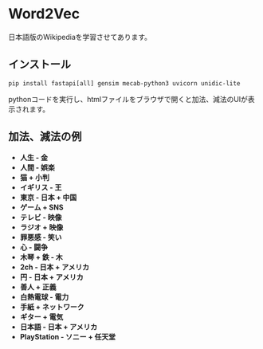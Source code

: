 # Word2Vec
日本語版のWikipediaを学習させてあります。

## インストール
```
pip install fastapi[all] gensim mecab-python3 uvicorn unidic-lite
```
pythonコードを実行し、htmlファイルをブラウザで開くと加法、減法のUIが表示されます。

## 加法、減法の例
- **人生 - 金**
- **人間 - 娯楽**
- **猫 + 小判**
- **イギリス - 王**
- **東京 - 日本 + 中国**
- **ゲーム + SNS**
- **テレビ - 映像**
- **ラジオ + 映像**
- **罪悪感 - 笑い**
- **心 - 闘争**
- **木琴 + 鉄 - 木**
- **2ch - 日本 + アメリカ**
- **円 - 日本 + アメリカ**
- **善人 + 正義**
- **白熱電球 - 電力**
- **手紙 + ネットワーク**
- **ギター + 電気**
- **日本語 - 日本 + アメリカ**
- **PlayStation - ソニー + 任天堂**
